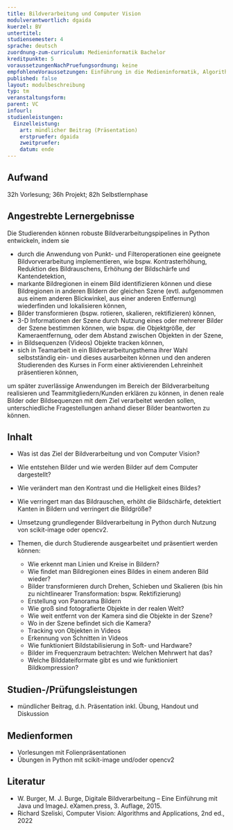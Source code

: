 ```yaml
---
title: Bildverarbeitung und Computer Vision
modulverantwortlich: dgaida
kuerzel: BV
untertitel:
studiensemester: 4
sprache: deutsch
zuordnung-zum-curriculum: Medieninformatik Bachelor
kreditpunkte: 5
voraussetzungenNachPruefungsordnung: keine
empfohleneVoraussetzungen: Einführung in die Medieninformatik, Algorithmen und Programmierung, Paradigmen der Programmierung, Mathematik 1 & 2
published: false
layout: modulbeschreibung
typ: tm
veranstaltungsform: 
parent: VC
infourl: 
studienleistungen:
  Einzelleistung:
    art: mündlicher Beitrag (Präsentation)
    erstpruefer: dgaida
    zweitpruefer: 
    datum: ende
---
```



## Aufwand
32h Vorlesung; 36h Projekt; 82h Selbstlernphase

## Angestrebte Lernergebnisse

Die Studierenden können robuste Bildverarbeitungspipelines in Python entwickeln, indem sie 

-	durch die Anwendung von Punkt- und Filteroperationen eine geeignete Bildvorverarbeitung implementieren, wie bspw. Kontrasterhöhung, Reduktion des Bildrauschens, Erhöhung der Bildschärfe und Kantendetektion, 
-	markante Bildregionen in einem Bild identifizieren können und diese Bildregionen in anderen Bildern der gleichen Szene (evtl. aufgenommen aus einem anderen Blickwinkel, aus einer anderen Entfernung) wiederfinden und lokalisieren können, 
-	Bilder transformieren (bspw. rotieren, skalieren, rektifizieren) können, 
-	3-D Informationen der Szene durch Nutzung eines oder mehrerer Bilder der Szene bestimmen können, wie bspw. die Objektgröße, der Kameraentfernung, oder dem Abstand zwischen Objekten in der Szene, 
-	in Bildsequenzen (Videos) Objekte tracken können, 
-	sich in Teamarbeit in ein Bildverarbeitungsthema ihrer Wahl selbstständig ein- und dieses ausarbeiten können und den anderen Studierenden des Kurses in Form einer aktivierenden Lehreinheit präsentieren können, 

um später zuverlässige Anwendungen im Bereich der Bildverarbeitung realisieren und Teammitgliedern/Kunden erklären zu können, in denen reale Bilder oder Bildsequenzen mit dem Ziel verarbeitet werden sollen, unterschiedliche Fragestellungen anhand dieser Bilder beantworten zu können.

## Inhalt

-	Was ist das Ziel der Bildverarbeitung und von Computer Vision?
-	Wie entstehen Bilder und wie werden Bilder auf dem Computer dargestellt?
-	Wie verändert man den Kontrast und die Helligkeit eines Bildes?
-	Wie verringert man das Bildrauschen, erhöht die Bildschärfe, detektiert Kanten in Bildern und verringert die Bildgröße?
-	Umsetzung grundlegender Bildverarbeitung in Python durch Nutzung von scikit-image oder opencv2.
-	Themen, die durch Studierende ausgearbeitet und präsentiert werden können:

    * Wie erkennt man Linien und Kreise in Bildern?
    * Wie findet man Bildregionen eines Bildes in einem anderen Bild wieder?
    * Bilder transformieren durch Drehen, Schieben und Skalieren (bis hin zu nichtlinearer Transformation: bspw. Rektifizierung)
    * Erstellung von Panorama Bildern
    * Wie groß sind fotografierte Objekte in der realen Welt?
    * Wie weit entfernt von der Kamera sind die Objekte in der Szene?
    * Wo in der Szene befindet sich die Kamera?
    * Tracking von Objekten in Videos
    * Erkennung von Schnitten in Videos
    * Wie funktioniert Bildstabilisierung in Soft- und Hardware?
    * Bilder im Frequenzraum betrachten: Welchen Mehrwert hat das?
    * Welche Bilddateiformate gibt es und wie funktioniert Bildkompression?

## Studien-/Prüfungsleistungen

- mündlicher Beitrag, d.h. Präsentation inkl. Übung, Handout und Diskussion

## Medienformen

-	Vorlesungen mit Folienpräsentationen
-	Übungen in Python mit scikit-image und/oder opencv2

## Literatur

-	W. Burger, M. J. Burge, Digitale Bildverarbeitung – Eine Einführung mit Java und ImageJ. eXamen.press, 3. Auflage, 2015.
-	Richard Szeliski, Computer Vision: Algorithms and Applications, 2nd ed., 2022
